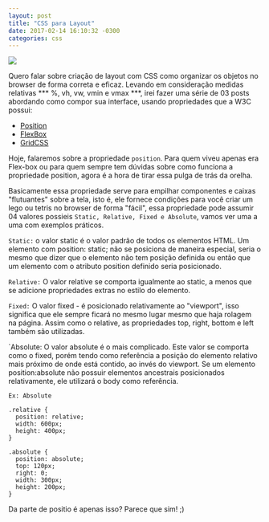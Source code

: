 ```yaml
--- 
layout: post
title: "CSS para Layout" 
date: 2017-02-14 16:10:32 -0300 
categories: css 
---
```

![](https://pt.best-wallpaper.net/wallpaper/1920x1200/1202/Small-paper-boats-in-water_1920x1200.jpg)

Quero falar sobre criação de layout com CSS como organizar os objetos no browser de forma correta e eficaz.
Levando em consideração medidas relativas *** %, vh, vw, vmin e vmax ***, irei fazer uma série de 03 posts abordando como compor sua interface, usando propriedades que a W3C possui:

  - [Position](https://www.w3.org/TR/css-position-3/)
  - [FlexBox](https://www.w3.org/TR/css-flexbox-1/)
  - [GridCSS](https://www.w3.org/TR/css-grid-1/)


Hoje, falaremos sobre a propriedade `position`. Para quem viveu apenas era Flex-box ou para quem sempre tem dúvidas sobre como
funciona a propriedade position, agora é a hora de tirar essa pulga de trás da orelha.

Basicamente essa propriedade serve para empilhar componentes e caixas "flutuantes" sobre a tela, isto é,
ele fornece condições para você criar um lego ou tetris no browser de forma "fácil", essa propriedade pode assumir 04 valores possieis
`Static, Relative, Fixed e Absolute`, vamos ver uma a uma com exemplos práticos.

`Static:`
  o valor static é o valor padrão de todos os elementos HTML. Um elemento com position: static; não se posiciona de maneira especial, seria o mesmo que dizer que o elemento não tem posição definida ou então que um elemento com o atributo position definido seria posicionado.

`Relative:` 
  O valor relative se comporta igualmente ao static, a menos que se adicione propriedades extras no estilo do elemento.

`Fixed:`
  O valor fixed - é posicionado relativamente ao "viewport", isso significa que ele sempre ficará no mesmo lugar mesmo que haja rolagem na página. Assim como o relative, as propriedades top, right, bottom e left também são utilizadas.

`Absolute:
  O valor absolute é o mais complicado. Este valor se comporta como o fixed, porém tendo como referência a posição do elemento relativo mais próximo de onde está contido, ao invés do viewport. Se um elemento position:absolute não possuir elementos ancestrais posicionados relativamente, ele utilizará o body como referência.

```
Ex: Absolute 

.relative {
  position: relative;
  width: 600px;
  height: 400px;
}

.absolute {
  position: absolute;
  top: 120px;
  right: 0;
  width: 300px;
  height: 200px;
}
``` 

Da parte de positio é apenas isso? Parece que sim! ;) 
